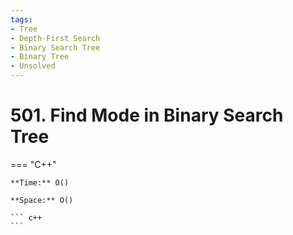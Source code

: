 ```yaml
---
tags:
- Tree
- Depth-First Search
- Binary Search Tree
- Binary Tree
- Unsolved
---
```



# 501. Find Mode in Binary Search Tree

=== "C++"

    **Time:** O()

    **Space:** O()

    ``` c++
    ```